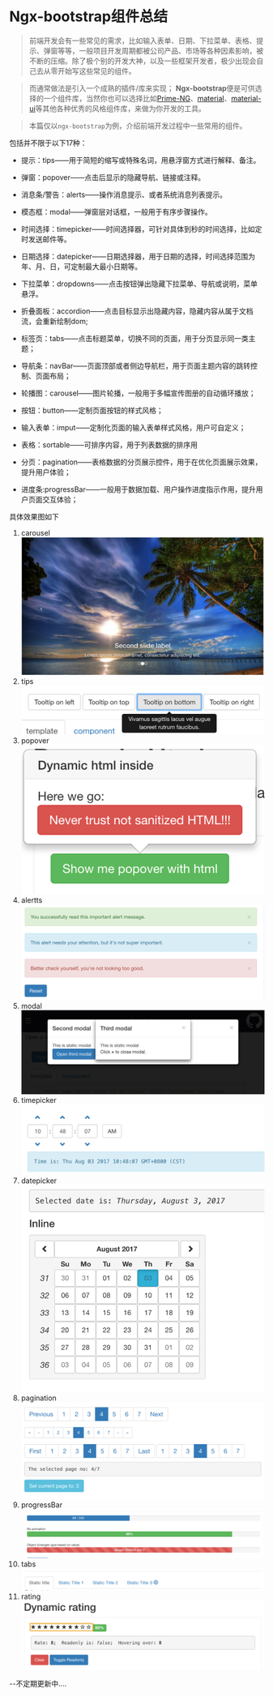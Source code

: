 # Ngx-bootstrap组件总结

> 前端开发会有一些常见的需求，比如输入表单、日期、下拉菜单、表格、提示、弹窗等等，一般项目开发周期都被公司产品、市场等各种因素影响，被不断的压缩。除了极个别的开发大神，以及一些框架开发者，极少出现会自己去从零开始写这些常见的组件。

> 而通常做法是引入一个成熟的插件/库来实现；
**Ngx-bootstrap**便是可供选择的一个组件库，当然你也可以选择比如[Prime-NG](https://www.primefaces.org/)、[material](https://material.io/)、[material-ui](http://www.material-ui.com/)等其他各种优秀的风格组件库，来做为你开发的工具。

> 本篇仅以`ngx-bootstrap`为例，介绍前端开发过程中一些常用的组件。

包括并不限于以下17种：
- 提示：tips——用于简短的缩写或特殊名词，用悬浮窗方式进行解释、备注。
- 弹窗：popover——点击后显示的隐藏导航、链接或注释。
- 消息条/警告：alerts——操作消息提示、或者系统消息列表提示。
- 模态框：modal——弹窗层对话框，一般用于有序步骤操作。

- 时间选择：timepicker——时间选择器，可针对具体到秒的时间选择，比如定时发送邮件等。
- 日期选择：datepicker——日期选择器，用于日期的选择，时间选择范围为年、月、日，可定制最大最小日期等。

- 下拉菜单：dropdowns——点击按钮弹出隐藏下拉菜单、导航或说明，菜单悬浮。
- 折叠面板：accordion——点击目标显示出隐藏内容，隐藏内容从属于文档流，会重新绘制dom;
- 标签页：tabs——点击标题菜单，切换不同的页面，用于分页显示同一类主题；
- 导航条：navBar——页面顶部或者侧边导航栏，用于页面主题内容的跳转控制、页面布局；
- 轮播图：carousel——图片轮播，一般用于多幅宣传图册的自动循环播放；

- 按钮：button——定制页面按钮的样式风格；
- 输入表单：imput——定制化页面的输入表单样式风格，用户可自定义；
- 表格：sortable——可排序内容，用于列表数据的排序用
- 分页：pagination——表格数据的分页展示控件，用于在优化页面展示效果，提升用户体验；
- 进度条:progressBar——一般用于数据加载、用户操作进度指示作用，提升用户页面交互体验；




具体效果图如下
1. carousel
![](./sources/imgs/ng-bootstrap/carousel.png)
2.  tips
![](./sources/imgs/ng-bootstrap/tooltip.png)
3. popover
![](./sources/imgs/ng-bootstrap/popover.png)
4. alertts
![](./sources/imgs/ng-bootstrap/alerts.png)
5. modal
![](./sources/imgs/ng-bootstrap/modal.png)
6. timepicker
![](./sources/imgs/ng-bootstrap/timepicker.png)
7. datepicker
![](./sources/imgs/ng-bootstrap/datepicker.png)
8. pagination
![](./sources/imgs/ng-bootstrap/pagination.png)
9. progressBar
![](./sources/imgs/ng-bootstrap/progressbar.png)
10. tabs
![](./sources/imgs/ng-bootstrap/tabs.png)
11. rating
![](./sources/imgs/ng-bootstrap/rating.png)




--不定期更新中....

